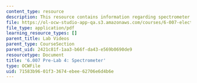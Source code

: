 ```yaml
---
content_type: resource
description: This resource contains information regarding spectrometer.
file: https://ol-ocw-studio-app-qa.s3.amazonaws.com/courses/6-007-electromagnetic-energy-from-motors-to-lasers-spring-2011/71583b9601f33674ebee62706e6d4b6e_MIT6_007S11_lab4_pre.pdf
file_type: application/pdf
learning_resource_types: []
parent_title: Lab Videos
parent_type: CourseSection
parent_uid: 2421c81f-1aa3-b66f-da43-e569b0690de9
resourcetype: Document
title: '6.007 Pre-Lab 4: Spectrometer'
type: OCWFile
uid: 71583b96-01f3-3674-ebee-62706e6d4b6e
---
```

